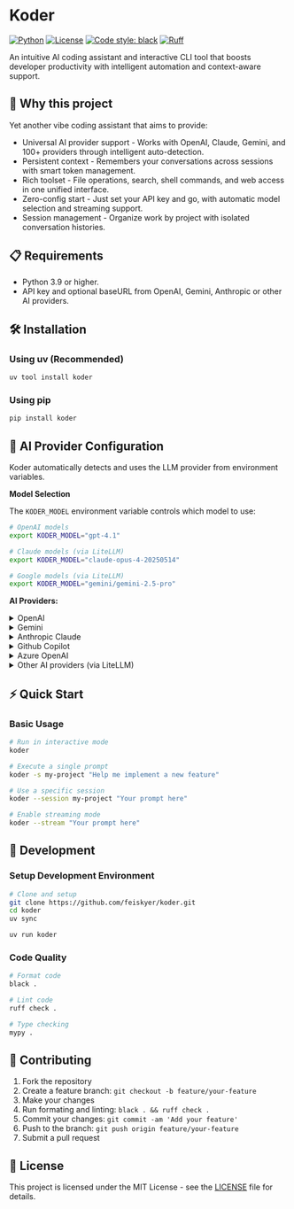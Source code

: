 # Koder

[![Python](https://img.shields.io/badge/python-3.9+-blue.svg)](https://www.python.org/downloads/)
[![License](https://img.shields.io/badge/license-MIT-green.svg)](LICENSE)
[![Code style: black](https://img.shields.io/badge/code%20style-black-000000.svg)](https://github.com/psf/black)
[![Ruff](https://img.shields.io/endpoint?url=https://raw.githubusercontent.com/astral-sh/ruff/main/assets/badge/v2.json)](https://github.com/astral-sh/ruff)

An intuitive AI coding assistant and interactive CLI tool that boosts developer productivity with intelligent automation and context-aware support.

## 🚀 Why this project

Yet another vibe coding assistant that aims to provide:

- Universal AI provider support - Works with OpenAI, Claude, Gemini, and 100+ providers through intelligent auto-detection.
- Persistent context - Remembers your conversations across sessions with smart token management.
- Rich toolset - File operations, search, shell commands, and web access in one unified interface.
- Zero-config start - Just set your API key and go, with automatic model selection and streaming support.
- Session management - Organize work by project with isolated conversation histories.

## 📋 Requirements

- Python 3.9 or higher.
- API key and optional baseURL from OpenAI, Gemini, Anthropic or other AI providers.

## 🛠️ Installation

### Using uv (Recommended)

```sh
uv tool install koder
```

### Using pip

```bash
pip install koder
```

## 🤖 AI Provider Configuration

Koder automatically detects and uses the LLM provider from environment variables.

**Model Selection**

The `KODER_MODEL` environment variable controls which model to use:

```bash
# OpenAI models
export KODER_MODEL="gpt-4.1"

# Claude models (via LiteLLM)
export KODER_MODEL="claude-opus-4-20250514"

# Google models (via LiteLLM)
export KODER_MODEL="gemini/gemini-2.5-pro"
```

**AI Providers:**

<details>

<summary>OpenAI</summary>

```bash
# Required
export OPENAI_API_KEY="your-openai-api-key"

# Optional: Custom OpenAI-compatible endpoint
export OPENAI_BASE_URL="https://api.openai.com/v1"  # Default

# Optional: Specify model (default: gpt-4.1)
export KODER_MODEL="gpt-4o"
```

</details>

<details>

<summary>Gemini</summary>

```bash
# Required
export GEMINI_API_KEY="your-openai-api-key"

# Specify model (default: gemini/gemini-2.5-pro)
export KODER_MODEL="gemini/gemini-2.5-pro"
```

</details>

<details>

<summary>Anthropic Claude</summary>

```bash
# Anthropic Claude Opus
export ANTHROPIC_API_KEY="your-anthropic-key"
export KODER_MODEL="claude-opus-4-20250514"
```

</details>

<details>

<summary>Github Copilot</summary>

```bash
export KODER_MODEL="github_copilot/claude-sonnet-4"
```

Visit <https://github.com/login/device> and enter code XXXX-XXXXX shown in your first chat to authenticate.

</details>

<details>

<summary>Azure OpenAI</summary>

```bash
# Required
export AZURE_OPENAI_API_KEY="your-azure-api-key"
export AZURE_OPENAI_ENDPOINT="https://your-resource.openai.azure.com"
export KODER_MODEL="gpt-4o"  # Your Azure deployment model

# Optional
export AZURE_OPENAI_DEPLOYMENT="your-deployment-name"  # Defaults to KODER_MODEL
export AZURE_OPENAI_API_VERSION="2025-04-01-preview"   # Default version
```

</details>

<details>

<summary>Other AI providers (via LiteLLM)</summary>

[LiteLLM](https://docs.litellm.ai/docs/providers) supports 100+ providers including Anthropic, Google, Cohere, Hugging Face, and more:

```bash
# Google Vertex AI
export GOOGLE_APPLICATION_CREDENTIALS="your-sa-path.json"
export VERTEXAI_LOCATION="<your-region>"
export KODER_MODEL="vertex_ai/claude-sonnet-4@20250514"

# Custom OpenAI-compatible endpoints
export OPENAI_API_KEY="your-key"
export OPENAI_BASE_URL="https://your-custom-endpoint.com/v1"
export KODER_MODEL="openai/<your-model-name>"
```

</details>

## ⚡ Quick Start

### Basic Usage

```bash
# Run in interactive mode
koder

# Execute a single prompt
koder -s my-project "Help me implement a new feature"

# Use a specific session
koder --session my-project "Your prompt here"

# Enable streaming mode
koder --stream "Your prompt here"
```

## 🧪 Development

### Setup Development Environment

```bash
# Clone and setup
git clone https://github.com/feiskyer/koder.git
cd koder
uv sync

uv run koder
```

### Code Quality

```bash
# Format code
black .

# Lint code
ruff check .

# Type checking
mypy .
```

## 🤝 Contributing

1. Fork the repository
2. Create a feature branch: `git checkout -b feature/your-feature`
3. Make your changes
4. Run formating and linting: `black . && ruff check .`
5. Commit your changes: `git commit -am 'Add your feature'`
6. Push to the branch: `git push origin feature/your-feature`
7. Submit a pull request

## 📄 License

This project is licensed under the MIT License - see the [LICENSE](LICENSE) file for details.
